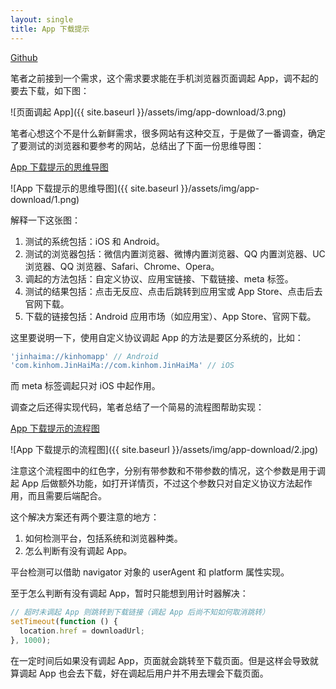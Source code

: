 ```yaml
---
layout: single
title: App 下载提示
---
```


[Github][3]

笔者之前接到一个需求，这个需求要求能在手机浏览器页面调起 App，调不起的要去下载，如下图：

![页面调起 App]({{ site.baseurl }}/assets/img/app-download/3.png)

笔者心想这个不是什么新鲜需求，很多网站有这种交互，于是做了一番调查，确定了要测试的浏览器和要参考的网站，总结出了下面一份思维导图：

[App 下载提示的思维导图][1]

![App 下载提示的思维导图]({{ site.baseurl }}/assets/img/app-download/1.png)

解释一下这张图：

1. 测试的系统包括：iOS 和 Android。
2. 测试的浏览器包括：微信内置浏览器、微博内置浏览器、QQ 内置浏览器、UC 浏览器、QQ 浏览器、Safari、Chrome、Opera。
3. 调起的方法包括：自定义协议、应用宝链接、下载链接、meta 标签。
4. 测试的结果包括：点击无反应、点击后跳转到应用宝或 App Store、点击后去官网下载。
5. 下载的链接包括：Android 应用市场（如应用宝）、App Store、官网下载。

这里要说明一下，使用自定义协议调起 App 的方法是要区分系统的，比如：

```javascript
'jinhaima://kinhomapp' // Android
'com.kinhom.JinHaiMa://com.kinhom.JinHaiMa' // iOS
```

而 meta 标签调起只对 iOS 中起作用。

调查之后还得实现代码，笔者总结了一个简易的流程图帮助实现：

[App 下载提示的流程图][2]

![App 下载提示的流程图]({{ site.baseurl }}/assets/img/app-download/2.jpg)

注意这个流程图中的红色字，分别有带参数和不带参数的情况，这个参数是用于调起 App 后做额外功能，如打开详情页，不过这个参数只对自定义协议方法起作用，而且需要后端配合。

这个解决方案还有两个要注意的地方：

1. 如何检测平台，包括系统和浏览器种类。
2. 怎么判断有没有调起 App。

平台检测可以借助 navigator 对象的 userAgent 和 platform 属性实现。

至于怎么判断有没有调起 App，暂时只能想到用计时器解决：

```javascript
// 超时未调起 App 则跳转到下载链接（调起 App 后尚不知如何取消跳转）
setTimeout(function () {
  location.href = downloadUrl;
}, 1000);
```

在一定时间后如果没有调起 App，页面就会跳转至下载页面。但是这样会导致就算调起 App 也会去下载，好在调起后用户并不用去理会下载页面。

  [1]: https://mubu.com/doc/QzUIdhlXU
  [2]: https://www.processon.com/view/link/58a552a8e4b0ba81d212ab41
  [3]: https://github.com/zhictory/appDownload